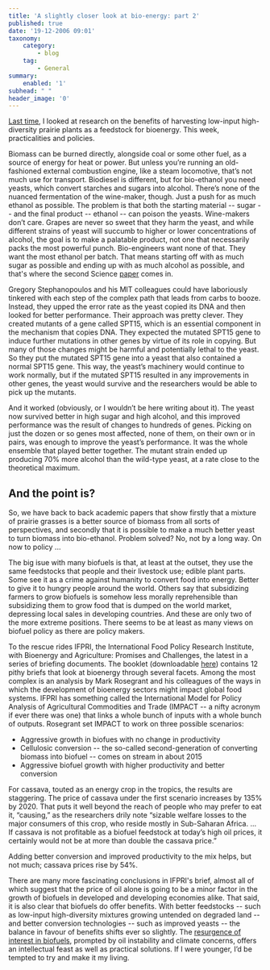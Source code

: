 ```yaml
---
title: 'A slightly closer look at bio-energy: part 2'
published: true
date: '19-12-2006 09:01'
taxonomy:
    category:
        - blog
    tag:
        - General
summary:
    enabled: '1'
subhead: " "
header_image: '0'
---
```


[Last time](https://www.jeremycherfas.net/blog/a-slightly-closer-look-at-bioenergy-part-1), I looked at research on the benefits of harvesting  low-input high-diversity prairie plants as a feedstock for bioenergy. This week, practicalities and policies.

Biomass can be burned directly, alongside coal or some other fuel, as a source of energy for heat or power. But unless you’re running an old-fashioned external combustion engine, like a steam locomotive, that’s not much use for transport. Biodiesel is different, but for bio-ethanol you need yeasts, which convert starches and sugars into alcohol. There’s none of the nuanced fermentation of the wine-maker, though. Just a push for as much ethanol as possible. The problem is that both the starting material -- sugar -- and the final product -- ethanol -- can poison the yeasts. Wine-makers don’t care. Grapes are never so sweet that they harm the yeast, and while different strains of yeast will succumb to higher or lower concentrations of alcohol, the goal is to make a palatable product, not one that necessarily packs the most powerful punch. Bio-engineers want none of that. They want the most ethanol per batch. That means starting off with as much sugar as possible and ending up with as much alcohol as possible, and that's where the second Science [paper](https://www.science.org/doi/10.1126/science.1131969) comes in.

Gregory Stephanopoulos and his MIT colleagues could have laboriously tinkered with each step of the complex path that leads from carbs to booze. Instead, they upped the error rate as the yeast copied its DNA and then looked for better performance. Their approach was pretty clever. They created mutants of a gene called SPT15, which is an essential component in the mechanism that copies DNA. They expected the mutated SPT15 gene to induce further mutations in other genes by virtue of its role in copying. But many of those changes might be harmful and potentially lethal to the yeast. So they put the mutated SPT15 gene into a yeast that also contained a normal SPT15 gene. This way, the yeast’s machinery would continue to work normally, but if the mutated SPT15 resulted in any improvements in other genes,  the yeast would survive and the researchers would be able to pick up the mutants.

And it worked (obviously, or I wouldn’t be here writing about it). The yeast now survived better in high sugar and high alcohol, and this improved performance was the result of changes to hundreds of genes. Picking on just the dozen or so genes most affected, none of them, on their own or in pairs, was enough to improve the yeast’s performance. It was the whole ensemble that played better together. The mutant strain  ended up producing 70% more alcohol than the wild-type yeast, at a rate close to the theoretical maximum.

## And the point is?
So, we have back to back academic papers that show firstly that a mixture of prairie grasses is a better source of biomass from all sorts of perspectives, and secondly that it is possible to make a much better yeast to turn biomass into bio-ethanol. Problem solved? No, not by a long way. On now to policy ...

The big isue with many biofuels is that, at least at the outset, they use the same feedstocks that people and their livestock use; edible plant parts. Some see it as a crime against humanity to convert food into energy. Better to give it to hungry people around the world. Others say that subsidizing farmers to grow biofuels is somehow less morally reprehensible than subsidizing them to grow food that is dumped on the world market, depressing local sales in developing countries. And these are only two of the more extreme positions. There seems to be at least as many views on biofuel policy as there are policy makers.

To the rescue rides IFPRI, the International Food Policy Research Institute, with Bioenergy and Agriculture: Promises and Challenges, the latest in a series of briefing documents. The booklet (downloadable [here](https://www.ifpri.org/publication/bioenergy-and-agriculture-promises-and-challenges)) contains 12 pithy briefs that look at bioenergy through several facets. Among the most complex is an analysis by Mark Rosegrant and his colleagues of the ways in which the development of bioenergy sectors might impact global food systems. IFPRI has something called the International Model for Policy Analysis of Agricultural Commodities and Trade (IMPACT -- a nifty acronym if ever there was one) that links a whole bunch of inputs with a whole bunch of outputs. Rosegrant set IMPACT to work on three possible scenarios:

  * Aggressive growth in biofues with no change in productivity
  * Cellulosic conversion -- the so-called second-generation of converting biomass into biofuel -- comes on stream in about 2015
  * Aggressive biofuel growth with higher productivity and better conversion

For cassava, touted as an energy crop in the tropics, the results are staggering. The price of cassava under the first scenario increases by 135% by 2020. That puts it well beyond the reach of people who may prefer to eat it, “causing,”  as the researchers drily note “sizable welfare losses to the major consumers of this crop, who reside mostly in Sub-Saharan Africa. ... If cassava is not profitable as a biofuel feedstock at today’s high oil prices, it certainly would not be at more than double the cassava price.”

Adding better conversion and improved productivity to the mix helps, but not much; cassava prices rise by 54%.

There are many more fascinating conclusions in IFPRI's brief, almost all of which suggest that the price of oil alone is going to be a minor factor in the growth of biofuels in developed and developing economies alike. That said, it is also clear that biofuels do offer benefits. With better feedstocks -- such as low-input high-diversity mixtures growing untended on degraded land -- and better conversion technologies -- such as improved yeasts -- the balance in favour of benefits shifts ever so slightly. The [resurgence of interest in biofuels](https://www.economist.com/news/2006/11/16/hot-money), prompted by oil instability and climate concerns, offers an intellectual feast as well as practical solutions. If I were younger, I’d be tempted to try and make it my living.
